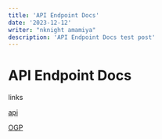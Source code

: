 ```yaml
---
title: 'API Endpoint Docs'
date: '2023-12-12'
writer: "nknight amamiya"
description: 'API Endpoint Docs test post'
---
```


# API Endpoint Docs

links

[api](https://dev.varius.technology/api)

[OGP](https://dev.varius.technology/api/og)